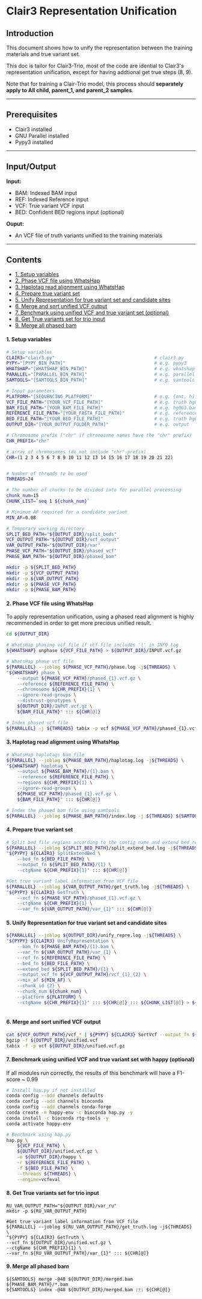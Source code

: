 # Clair3 Representation Unification






## Introduction

This document shows how to unify the representation between the training materials and true variant set.

This doc is tailor for Clair3-Trio, most of the code are idential to Clair3's representation unification, except for having addtional get true steps (8, 9).

Note that for training a Clair-Trio model, this process should **separately apply to All child, parent_1, and parent_2 samples**. 


----

## Prerequisites

- Clair3 installed 
- GNU Parallel installed
- Pypy3 installed

----

## Input/Output

**Input:**

- BAM: Indexed BAM input
- REF: Indexed Reference input
- VCF: True variant VCF input
- BED: Confident BED regions input (optional)

**Ouput:**

- An VCF file of truth variants unified to the training materials

----

## Contents

- [1. Setup variables](#1-setup-variables)
- [2.  Phase VCF file using WhatsHap](#2--phase-vcf-file-using-whatshap)
- [3.  Haplotag read alignment using WhatsHap](#3--haplotag-read-alignment-using-whatshap)
- [4.  Prepare true variant set](#4--prepare-true-variant-set)
- [5.  Unify Representation for true variant set and candidate sites](#5--unify-representation-for-true-variant-set-and-candidate-sites)
- [6.  Merge and sort unified VCF output](#6--merge-and-sort-unified-vcf-output)
- [7.  Benchmark using unified VCF and true variant set (optional)](#7--benchmark-using-unified-vcf-and-true-variant-set-optional)
- [8.  Get True variants set for trio input](#8--get-true-variants-set-for-trio-input)
- [9.  Merge all phased bam](#9--merge-all-phased-bam)

####  1. Setup variables

```bash
# Setup variables
CLAIR3="clair3.py"                                     # clair3.py
PYPY="[PYPY_BIN_PATH]"                                 # e.g. pypy3
WHATSHAP="[WHATSHAP_BIN_PATH]"                         # e.g. whatshap
PARALLEL="[PARALLEL_BIN_PATH]"                         # e.g. parallel
SAMTOOLS="[SAMTOOLS_BIN_PATH]"                         # e.g. samtools

# Input parameters
PLATFORM="[SEQUENCING_PLATFORM]"                       # e.g. {ont, hifi, ilmn}
VCF_FILE_PATH="[YOUR_VCF_FILE_PATH]"                   # e.g. truth hg003.vcf.gz
BAM_FILE_PATH="[YOUR_BAM_FILE_PATH]"                   # e.g. hg003.bam
REFERENCE_FILE_PATH="[YOUR_FASTA_FILE_PATH]"           # e.g. reference.fasta
BED_FILE_PATH="[YOUR_BED_FILE_PATH]"                   # e.g. truth hg003.bed
OUTPUT_DIR="[YOUR_OUTPUT_FOLDER_PATH]"				   # e.g. output

# Chromosome prefix ("chr" if chromosome names have the "chr" prefix)
CHR_PREFIX="chr"

# array of chromosomes (do not include "chr"-prefix)
CHR=(1 2 3 4 5 6 7 8 9 10 11 12 13 14 15 16 17 18 19 20 21 22)


# Number of threads to be used
THREADS=24

# The number of chucks to be divided into for parallel processing
chunk_num=15
CHUNK_LIST=`seq 1 ${chunk_num}`

# Minimum AF required for a candidate variant
MIN_AF=0.08

# Temporary working directory
SPLIT_BED_PATH="${OUTPUT_DIR}/split_beds"
VCF_OUTPUT_PATH="${OUTPUT_DIR}/vcf_output"
VAR_OUTPUT_PATH="${OUTPUT_DIR}/var"
PHASE_VCF_PATH="${OUTPUT_DIR}/phased_vcf"
PHASE_BAM_PATH="${OUTPUT_DIR}/phased_bam"

mkdir -p ${SPLIT_BED_PATH}
mkdir -p ${VCF_OUTPUT_PATH}
mkdir -p ${VAR_OUTPUT_PATH}
mkdir -p ${PHASE_VCF_PATH}
mkdir -p ${PHASE_BAM_PATH}
```

#### 2.  Phase VCF file using WhatsHap

To apply representation unification,  using a phased read alignment is highly recommended in order to get more precious unified result.

```bash
cd ${OUTPUT_DIR}

# WhatsHap phasing vcf file if vcf file includes '|' in INFO tag
${WHATSHAP} unphase ${VCF_FILE_PATH} > ${OUTPUT_DIR}/INPUT.vcf.gz

# WhatsHap phase vcf file
${PARALLEL} --joblog ${PHASE_VCF_PATH}/phase.log -j${THREADS} \
"${WHATSHAP} phase \
    --output ${PHASE_VCF_PATH}/phased_{1}.vcf.gz \
    --reference ${REFERENCE_FILE_PATH} \
    --chromosome ${CHR_PREFIX}{1} \
    --ignore-read-groups \
    --distrust-genotypes \
    ${OUTPUT_DIR}/INPUT.vcf.gz \
    ${BAM_FILE_PATH}" ::: ${CHR[@]}

# Index phased vcf file
${PARALLEL} -j ${THREADS} tabix -p vcf ${PHASE_VCF_PATH}/phased_{1}.vcf.gz ::: ${CHR[@]}
```

#### 3.  Haplotag read alignment using WhatsHap

```bash
# WhatsHap haplotags bam file
${PARALLEL} --joblog ${PHASE_BAM_PATH}/haplotag.log -j${THREADS} \
"${WHATSHAP} haplotag \
    --output ${PHASE_BAM_PATH}/{1}.bam \
    --reference ${REFERENCE_FILE_PATH} \
    --regions ${CHR_PREFIX}{1} \
    --ignore-read-groups \
    ${PHASE_VCF_PATH}/phased_{1}.vcf.gz \
    ${BAM_FILE_PATH}" ::: ${CHR[@]}

# Index the phased bam file using samtools
${PARALLEL} --joblog ${PHASE_BAM_PATH}/index.log -j ${THREADS} ${SAMTOOLS} index -@12 ${PHASE_BAM_PATH}/{1}.bam ::: ${CHR[@]}

```

#### 4.  Prepare true variant set

```bash
# Split bed file regions according to the contig name and extend bed region
${PARALLEL} --joblog ${SPLIT_BED_PATH}/split_extend_bed.log -j${THREADS} \
"${PYPY} ${CLAIR3} SplitExtendBed \
    --bed_fn ${BED_FILE_PATH} \
    --output_fn ${SPLIT_BED_PATH}/{1} \
    --ctgName ${CHR_PREFIX}{1}" ::: ${CHR[@]}

#Get true variant label information from VCF file
${PARALLEL} --joblog ${VAR_OUTPUT_PATH}/get_truth.log -j${THREADS} \
"${PYPY} ${CLAIR3} GetTruth \
    --vcf_fn ${PHASE_VCF_PATH}/phased_{1}.vcf.gz \
    --ctgName ${CHR_PREFIX}{1} \
    --var_fn ${VAR_OUTPUT_PATH}/var_{1}" ::: ${CHR[@]}

```

#### 5.  Unify Representation for true variant set and candidate sites

```bash
${PARALLEL} --joblog ${OUTPUT_DIR}/unify_repre.log -j${THREADS} \
"${PYPY} ${CLAIR3} UnifyRepresentation \
    --bam_fn ${PHASE_BAM_PATH}/{1}.bam \
    --var_fn ${VAR_OUTPUT_PATH}/var_{1} \
    --ref_fn ${REFERENCE_FILE_PATH} \
    --bed_fn ${BED_FILE_PATH} \
    --extend_bed ${SPLIT_BED_PATH}/{1} \
    --output_vcf_fn ${VCF_OUTPUT_PATH}/vcf_{1}_{2} \
    --min_af ${MIN_AF} \
    --chunk_id {2} \
    --chunk_num ${chunk_num} \
    --platform ${PLATFORM} \
    --ctgName ${CHR_PREFIX}{1}" ::: ${CHR[@]} ::: ${CHUNK_LIST[@]} > ${OUTPUT_DIR}/RU.log
    
```

#### 6.  Merge and sort unified VCF output

```bash
cat ${VCF_OUTPUT_PATH}/vcf_* | ${PYPY} ${CLAIR3} SortVcf --output_fn ${OUTPUT_DIR}/unified.vcf
bgzip -f ${OUTPUT_DIR}/unified.vcf
tabix -f -p vcf ${OUTPUT_DIR}/unified.vcf.gz

```

#### 7.  Benchmark using unified VCF and true variant set with happy (optional)

If all modules run correctly, the results of this benchmark will have a F1-score ~ 0.99

```bash
# Install hap.py if not installed 
conda config --add channels defaults
conda config --add channels bioconda
conda config --add channels conda-forge
conda create -n happy-env -c bioconda hap.py -y
conda install -c bioconda rtg-tools -y
conda activate happy-env

# Benchmark using hap.py
hap.py \
    ${VCF_FILE_PATH} \
    ${OUTPUT_DIR}/unified.vcf.gz \
    -o ${OUTPUT_DIR}/happy \
    -r ${REFERENCE_FILE_PATH} \
    -f ${BED_FILE_PATH} \
    --threads ${THREADS} \
    --engine=vcfeval
```

#### 8.  Get True variants set for trio input

```
RU_VAR_OUTPUT_PATH="${OUTPUT_DIR}/var_ru"
mkdir -p ${RU_VAR_OUTPUT_PATH}

#Get true variant label information from VCF file
${PARALLEL} --joblog ${RU_VAR_OUTPUT_PATH}/get_truth.log -j${THREADS} \
"${PYPY} ${CLAIR3} GetTruth \
--vcf_fn ${OUTPUT_DIR}/unified.vcf.gz \
--ctgName ${CHR_PREFIX}{1} \
--var_fn ${RU_VAR_OUTPUT_PATH}/var_{1}" ::: ${CHR[@]}
```

#### 9. Merge all phased bam 
```
${SAMTOOLS} merge -@48 ${OUTPUT_DIR}/merged.bam ${PHASE_BAM_PATH}/*.bam 
${SAMTOOLS} index -@48 ${OUTPUT_DIR}/merged.bam ::: ${CHR[@]}
```
